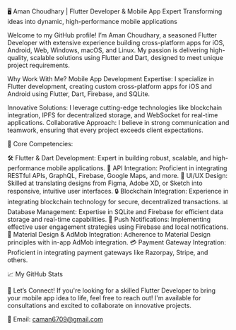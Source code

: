 🖥️ Aman Choudhary | Flutter Developer & Mobile App Expert
Transforming ideas into dynamic, high-performance mobile applications

Welcome to my GitHub profile! I’m Aman Choudhary, a seasoned Flutter Developer with extensive experience building cross-platform apps for iOS, Android, Web, Windows, macOS, and Linux. My passion is delivering high-quality, scalable solutions using Flutter and Dart, designed to meet unique project requirements.

Why Work With Me?
Mobile App Development Expertise: I specialize in Flutter development, creating custom cross-platform apps for iOS and Android using Flutter, Dart, Firebase, and SQLite.

Innovative Solutions: I leverage cutting-edge technologies like blockchain integration, IPFS for decentralized storage, and WebSocket for real-time applications.
Collaborative Approach: I believe in strong communication and teamwork, ensuring that every project exceeds client expectations.

🌟 Core Competencies:

🛠️ Flutter & Dart Development: Expert in building robust, scalable, and high-performance mobile applications.
🔗 API Integration: Proficient in integrating RESTful APIs, GraphQL, Firebase, Google Maps, and more.
🎨 UI/UX Design: Skilled at translating designs from Figma, Adobe XD, or Sketch into responsive, intuitive user interfaces.
🔒 Blockchain Integration: Experience in integrating blockchain technology for secure, decentralized transactions.
📊 Database Management: Expertise in SQLite and Firebase for efficient data storage and real-time capabilities.
📲 Push Notifications: Implementing effective user engagement strategies using Firebase and local notifications.
📏 Material Design & AdMob Integration: Adherence to Material Design principles with in-app AdMob integration.
💳 Payment Gateway Integration: Proficient in integrating payment gateways like Razorpay, Stripe, and others.

📈 My GitHub Stats

💼 Let’s Connect!
If you're looking for a skilled Flutter Developer to bring your mobile app idea to life, feel free to reach out! I'm available for consultations and excited to collaborate on innovative projects.

📧 Email: caman6709@gmail.com
